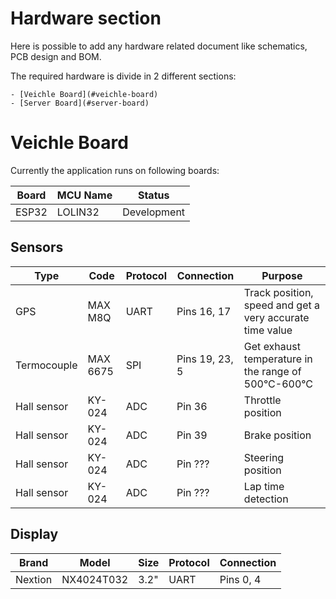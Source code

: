 # Hardware section

Here is possible to add any hardware related document like schematics, PCB design and BOM.

The required hardware is divide in 2 different sections:

    - [Veichle Board](#veichle-board)
    - [Server Board](#server-board)

# Veichle Board

Currently the application runs on following boards:

|Board|MCU Name|Status|
|-----|-----|-----|
|ESP32|LOLIN32|Development|

## Sensors

|Type|Code|Protocol|Connection|Purpose|
|-----|-----|-----|------|----|
|GPS|MAX M8Q|UART|Pins 16, 17|Track position, speed and get a very accurate time value|
|Termocouple|MAX 6675|SPI|Pins 19, 23, 5| Get exhaust temperature in the range of 500°C-600°C|
|Hall sensor|KY-024|ADC|Pin 36|Throttle position|
|Hall sensor|KY-024|ADC|Pin 39|Brake position|
|Hall sensor|KY-024|ADC|Pin ???|Steering position|
|Hall sensor|KY-024|ADC|Pin ???|Lap time detection|

## Display

|Brand|Model|Size|Protocol|Connection|
|-----|-----|-----|------|----|
|Nextion|NX4024T032|3.2"|UART|Pins 0, 4|
